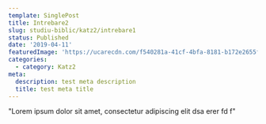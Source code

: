 ```yaml
---
template: SinglePost
title: Intrebare2
slug: studiu-biblic/katz2/intrebare1
status: Published
date: '2019-04-11'
featuredImage: 'https://ucarecdn.com/f540281a-41cf-4bfa-8181-b172e2655fba/-/crop/1632x1777/0,672/-/preview/'
categories:
  - category: Katz2
meta:
  description: test meta description
  title: test meta title
---
```


"Lorem ipsum dolor sit amet, consectetur adipiscing elit dsa erer fd f"
